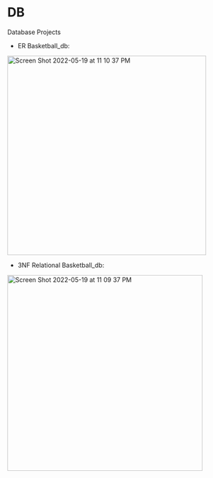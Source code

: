 # DB
Database Projects 
- ER Basketball_db:
<img width="449" alt="Screen Shot 2022-05-19 at 11 10 37 PM" src="https://user-images.githubusercontent.com/86175937/169464101-503c3f3a-05e8-49e7-9f64-f6d4b40ebd80.png">


- 3NF Relational Basketball_db:
<img width="441" alt="Screen Shot 2022-05-19 at 11 09 37 PM" src="https://user-images.githubusercontent.com/86175937/169463962-07d2dde8-2560-4486-a824-36395a18f085.png">
